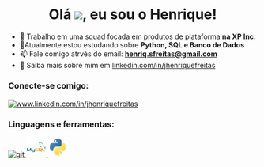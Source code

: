<h1 align="center">Olá <img src="https://media.giphy.com/media/hvRJCLFzcasrR4ia7z/giphy.gif" width="5%"></a>, eu sou o Henrique!</h1> 

- 🔭 Trabalho em uma squad focada em produtos de plataforma **na XP Inc.**
- 🌱Atualmente estou estudando sobre **Python, SQL e Banco de Dados**
- 📫 Fale comigo atrvés do email: **henriq.sfreitas@gmail.com**
- 📄 Saiba mais sobre mim em [linkedin.com/in/jhenriquefreitas](https://www.linkedin.com/in/jhenriquefreitas)

<h3 align="left">Conecte-se comigo:</h3>
<p align="left">
<a href="https://linkedin.com/in/www.linkedin.com/in/jhenriquefreitas" target="blank"><img align="center" src="https://raw.githubusercontent.com/rahuldkjain/github-profile-readme-generator/master/src/images/icons/Social/linked-in-alt.svg" alt="www.linkedin.com/in/jhenriquefreitas" height="30" width="40" /></a>
</p>

<h3 align="left">Linguagens e ferramentas:</h3>
<p align="left"> <a href="https://git-scm.com/" target="_blank" rel="noreferrer"> <img src="https://www.vectorlogo.zone/logos/git-scm/git-scm-icon.svg" alt="git" width="40" height="40"/> </a> <a href="https://www.mysql.com/" target="_blank" rel="noreferrer"> <img src="https://raw.githubusercontent.com/devicons/devicon/master/icons/mysql/mysql-original-wordmark.svg" alt="mysql" width="40" height="40"/> </a> <a href="https://www.python.org" target="_blank" rel="noreferrer"> <img src="https://raw.githubusercontent.com/devicons/devicon/master/icons/python/python-original.svg" alt="python" width="40" height="40"/> </a> </p>


<!--
**henriqsf/henriqsf** is a ✨ _special_ ✨ repository because its `README.md` (this file) appears on your GitHub profile.

Here are some ideas to get you started:

- 🔭 I’m currently working on ...
- 🌱 I’m currently learning ...
- 👯 I’m looking to collaborate on ...
- 🤔 I’m looking for help with ...
- 💬 Ask me about ...
- 📫 How to reach me: ...
- 😄 Pronouns: ...
- ⚡ Fun fact: ...
-->
